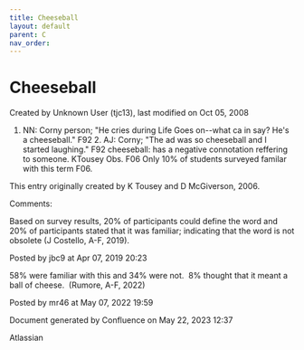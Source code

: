 ```yaml
---
title: Cheeseball
layout: default
parent: C
nav_order:
---
```


# Cheeseball

Created by  Unknown User (tjc13), last modified on Oct 05, 2008

1. NN: Corny person; &quot;He cries during Life Goes on--what ca in say? He's a cheeseball.&quot; F92 2. AJ: Corny; &quot;The ad was so cheeseball and I started laughing.&quot; F92 cheeseball: has a negative connotation reffering to someone. KTousey Obs. F06 Only 10% of students surveyed familar with this term F06.

This entry originally created by K Tousey and D McGiverson, 2006.

Comments:

Based on survey results, 20% of participants could define the word and 20% of participants stated that it was familiar; indicating that the word is not obsolete (J Costello, A-F, 2019).

Posted by jbc9 at Apr 07, 2019 20:23

58% were familiar with this and 34% were not.  8% thought that it meant a ball of cheese.  (Rumore, A-F, 2022)

Posted by mr46 at May 07, 2022 19:59

Document generated by Confluence on May 22, 2023 12:37

Atlassian
